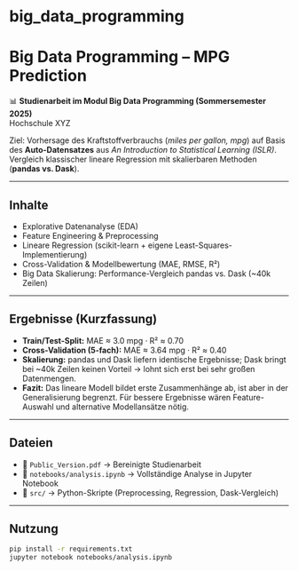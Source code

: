 # big_data_programming
# Big Data Programming – MPG Prediction

📊 **Studienarbeit im Modul Big Data Programming (Sommersemester 2025)**  
Hochschule XYZ  

Ziel: Vorhersage des Kraftstoffverbrauchs (*miles per gallon, mpg*) auf Basis des **Auto-Datensatzes** aus *An Introduction to Statistical Learning (ISLR)*.  
Vergleich klassischer lineare Regression mit skalierbaren Methoden (**pandas vs. Dask**).

---

## Inhalte
- Explorative Datenanalyse (EDA)
- Feature Engineering & Preprocessing
- Lineare Regression (scikit-learn + eigene Least-Squares-Implementierung)
- Cross-Validation & Modellbewertung (MAE, RMSE, R²)
- Big Data Skalierung: Performance-Vergleich pandas vs. Dask (~40k Zeilen)

---

## Ergebnisse (Kurzfassung)
- **Train/Test-Split:** MAE ≈ 3.0 mpg · R² ≈ 0.70  
- **Cross-Validation (5-fach):** MAE ≈ 3.64 mpg · R² ≈ 0.40  
- **Skalierung:** pandas und Dask liefern identische Ergebnisse; Dask bringt bei ~40k Zeilen keinen Vorteil → lohnt sich erst bei sehr großen Datenmengen.  
- **Fazit:** Das lineare Modell bildet erste Zusammenhänge ab, ist aber in der Generalisierung begrenzt. Für bessere Ergebnisse wären Feature-Auswahl und alternative Modellansätze nötig.

---

## Dateien
- 📄 `Public_Version.pdf` → Bereinigte Studienarbeit  
- 📓 `notebooks/analysis.ipynb` → Vollständige Analyse in Jupyter Notebook  
- 🐍 `src/` → Python-Skripte (Preprocessing, Regression, Dask-Vergleich)  

---

## Nutzung
```bash
pip install -r requirements.txt
jupyter notebook notebooks/analysis.ipynb
